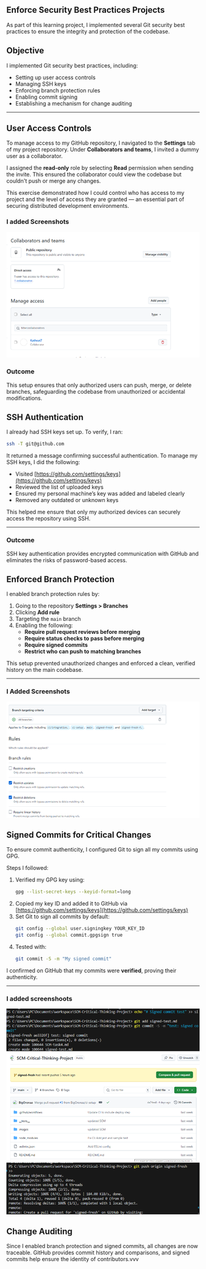## Enforce Security Best Practices Projects

As part of this learning project, I implemented several Git security best practices to ensure the integrity and protection of the codebase.

## Objective
I implemented Git security best practices, including:
- Setting up user access controls
- Managing SSH keys
- Enforcing branch protection rules
- Enabling commit signing
- Establishing a mechanism for change auditing

---

##  User Access Controls

To manage access to my GitHub repository, I navigated to the **Settings** tab of my project repository. Under **Collaborators and teams**, I invited a dummy user as a collaborator.

I assigned the **read-only** role by selecting **Read** permission when sending the invite. This ensured the collaborator could view the codebase but couldn't push or merge any changes.

This exercise demonstrated how I could control who has access to my project and the level of access they are granted — an essential part of securing distributed development environments.

### I added Screenshots
![alt text](images/collaborators.png)

### Outcome
This setup ensures that only authorized users can push, merge, or delete branches, safeguarding the codebase from unauthorized or accidental modifications.


## SSH Authentication

I already had SSH keys set up. To verify, I ran:

```bash
ssh -T git@github.com
```

It returned a message confirming successful authentication. To manage my SSH keys, I did the following:

- Visited [https://github.com/settings/keys](https://github.com/settings/keys)
- Reviewed the list of uploaded keys
- Ensured my personal machine’s key was added and labeled clearly
- Removed any outdated or unknown keys

This helped me ensure that only my authorized devices can securely access the repository using SSH.

---

### Outcome
SSH key authentication provides encrypted communication with GitHub and eliminates the risks of password-based access.


## Enforced Branch Protection

I enabled branch protection rules by:

1. Going to the repository **Settings > Branches**
2. Clicking **Add rule**
3. Targeting the `main` branch
4. Enabling the following:
   - **Require pull request reviews before merging**
   - **Require status checks to pass before merging**
   - **Require signed commits**
   - **Restrict who can push to matching branches**

This setup prevented unauthorized changes and enforced a clean, verified history on the main codebase.

---

### I Added Screenshots
![alt text](images/branch-protect.png)


##  Signed Commits for Critical Changes

To ensure commit authenticity, I configured Git to sign all my commits using GPG.

Steps I followed:

1. Verified my GPG key using:
   ```bash
   gpg --list-secret-keys --keyid-format=long
   ```
2. Copied my key ID and added it to GitHub via [https://github.com/settings/keys](https://github.com/settings/keys)
3. Set Git to sign all commits by default:
   ```bash
   git config --global user.signingkey YOUR_KEY_ID
   git config --global commit.gpgsign true
   ```
4. Tested with:
   ```bash
   git commit -S -m "My signed commit"
   ```

I confirmed on GitHub that my commits were **verified**, proving their authenticity.

---

### I added screenshoots
![alt text](images/signed-add.png)
![alt text](images/signed-commit.png)
![alt text](images/signed-push.png)


## Change Auditing

Since I enabled branch protection and signed commits, all changes are now traceable. GitHub provides commit history and comparisons, and signed commits help ensure the identity of contributors.vvv